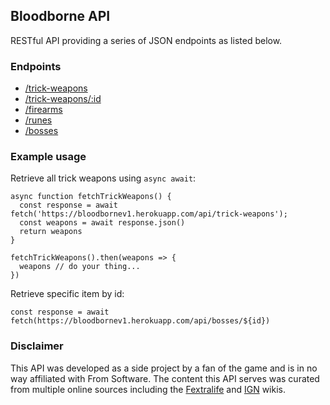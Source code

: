 ## Bloodborne API
RESTful API providing a series of JSON endpoints as listed below. 

### Endpoints
- [/trick-weapons](https://bloodbornev1.herokuapp.com/api/trick-weapons)
- [/trick-weapons/:id](#)
- [/firearms](https://bloodbornev1.herokuapp.com/api/firearms)
- [/runes](https://bloodbornev1.herokuapp.com/api/runes)
- [/bosses](https://bloodbornev1.herokuapp.com/api/bosses)

### Example usage
Retrieve all trick weapons using `async await`:
```
async function fetchTrickWeapons() {
  const response = await fetch('https://bloodbornev1.herokuapp.com/api/trick-weapons');
  const weapons = await response.json()
  return weapons
}

fetchTrickWeapons().then(weapons => {
  weapons // do your thing...
})
```

Retrieve specific item by id:
```
const response = await fetch(https://bloodbornev1.herokuapp.com/api/bosses/${id})
```

### Disclaimer
This API was developed as a side project by a fan of the game and is in no way affiliated with From Software. The content this API serves was curated from multiple online sources including the [Fextralife](https://bloodborne.wiki.fextralife.com/Bloodborne+Wiki) and [IGN](https://www.ign.com/wikis/bloodborne/) wikis. 